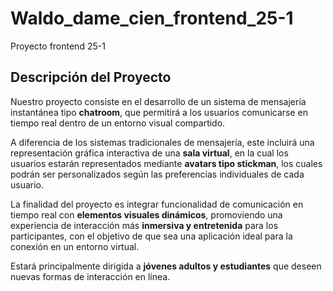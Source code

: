 # Waldo_dame_cien_frontend_25-1
Proyecto frontend 25-1
## Descripción del Proyecto

Nuestro proyecto consiste en el desarrollo de un sistema de mensajería instantánea tipo **chatroom**, que permitirá a los usuarios comunicarse en tiempo real dentro de un entorno visual compartido.

A diferencia de los sistemas tradicionales de mensajería, este incluirá una representación gráfica interactiva de una **sala virtual**, en la cual los usuarios estarán representados mediante **avatars tipo stickman**, los cuales podrán ser personalizados según las preferencias individuales de cada usuario.

La finalidad del proyecto es integrar funcionalidad de comunicación en tiempo real con **elementos visuales dinámicos**, promoviendo una experiencia de interacción más **inmersiva y entretenida** para los participantes, con el objetivo de que sea una aplicación ideal para la conexión en un entorno virtual.

Estará principalmente dirigida a **jóvenes adultos y estudiantes** que deseen nuevas formas de interacción en línea.
